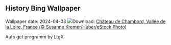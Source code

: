 ## History Bing Wallpaper
Wallpaper date: 2024-04-03
![](https://www.bing.com/th?id=OHR.ChambordCastle_FR-FR1183220484_UHD.jpg&w=1000)Download: [Château de Chambord, Vallée de la Loire, France (© Susanne Kremer/Huber/eStock Photo)](https://www.bing.com/th?id=OHR.ChambordCastle_FR-FR1183220484_UHD.jpg)

Auto get programm by LtgX
